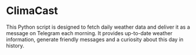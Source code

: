 # ClimaCast

This Python script is designed to fetch daily weather data and deliver it as a message on Telegram each morning. It provides up-to-date weather information, generate friendly messages and a curiosity about this day in history.